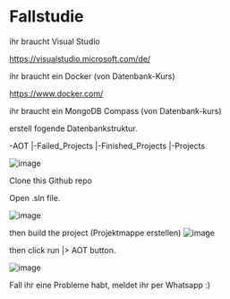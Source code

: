 # Fallstudie

ihr braucht Visual Studio

https://visualstudio.microsoft.com/de/

ihr braucht ein Docker (von Datenbank-Kurs)

https://www.docker.com/

ihr braucht ein MongoDB Compass (von Datenbank-kurs)

erstell fogende Datenbankstruktur.

-AOT
|-Failed_Projects
|-Finished_Projects
|-Projects

![image](https://github.com/user-attachments/assets/1f4b9850-c4ed-49f1-8910-9926b8907e38)

Clone this Github repo

Open .sln file.

![image](https://github.com/user-attachments/assets/970b3c73-afb7-462e-ba8f-f91a478638b5)


then build the project (Projektmappe erstellen)
![image](https://github.com/user-attachments/assets/671ef9bc-e0be-449b-a2a6-95d5aa4151e7)

then click run |> AOT button.

![image](https://github.com/user-attachments/assets/d954653d-0a92-4751-8275-8f12c5eca4b5)

Fall ihr eine Probleme habt, meldet ihr per Whatsapp :)

